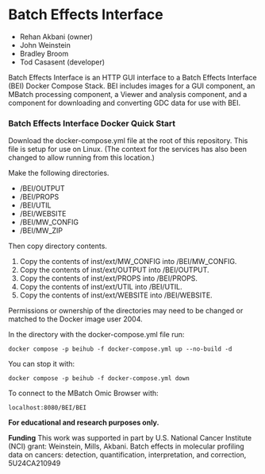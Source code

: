 
# Batch Effects Interface

 * Rehan Akbani (owner)
 * John Weinstein
 * Bradley Broom
 * Tod Casasent (developer)

Batch Effects Interface is an HTTP GUI interface to a Batch Effects Interface (BEI) Docker Compose Stack. BEI includes images for a GUI component, an MBatch processing component, a Viewer and analysis component, and a component for downloading and converting GDC data for use with BEI.

### Batch Effects Interface Docker Quick Start

Download the docker-compose.yml file at the root of this repository. This file is setup for use on Linux.
(The context for the services has also been changed to allow running from this location.)

Make the following directories.

 - /BEI/OUTPUT
 - /BEI/PROPS
 - /BEI/UTIL
 - /BEI/WEBSITE
 - /BEI/MW_CONFIG
 - /BEI/MW_ZIP

Then copy directory contents.

 1. Copy the contents of inst/ext/MW_CONFIG into /BEI/MW_CONFIG.
 2. Copy the contents of inst/ext/OUTPUT into /BEI/OUTPUT.
 3. Copy the contents of inst/ext/PROPS into /BEI/PROPS.
 4. Copy the contents of inst/ext/UTIL into /BEI/UTIL.
 5. Copy the contents of inst/ext/WEBSITE into /BEI/WEBSITE.

Permissions or ownership of the directories may need to be changed or matched to the Docker image user 2004.

In the directory with the docker-compose.yml file run:

    docker compose -p beihub -f docker-compose.yml up --no-build -d

You can stop it with:

    docker compose -p beihub -f docker-compose.yml down

To connect to the MBatch Omic Browser with:

	localhost:8080/BEI/BEI

**For educational and research purposes only.**

**Funding** 
This work was supported in part by U.S. National Cancer Institute (NCI) grant: Weinstein, Mills, Akbani. Batch effects in molecular profiling data on cancers: detection, quantification, interpretation, and correction, 5U24CA210949

